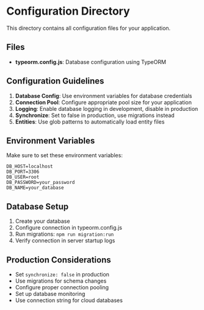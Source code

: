 # Configuration Directory

This directory contains all configuration files for your application.

## Files

- **typeorm.config.js**: Database configuration using TypeORM

## Configuration Guidelines

1. **Database Config**: Use environment variables for database credentials
2. **Connection Pool**: Configure appropriate pool size for your application
3. **Logging**: Enable database logging in development, disable in production
4. **Synchronize**: Set to false in production, use migrations instead
5. **Entities**: Use glob patterns to automatically load entity files

## Environment Variables

Make sure to set these environment variables:

```env
DB_HOST=localhost
DB_PORT=3306
DB_USER=root
DB_PASSWORD=your_password
DB_NAME=your_database
```

## Database Setup

1. Create your database
2. Configure connection in typeorm.config.js
3. Run migrations: `npm run migration:run`
4. Verify connection in server startup logs

## Production Considerations

- Set `synchronize: false` in production
- Use migrations for schema changes
- Configure proper connection pooling
- Set up database monitoring
- Use connection string for cloud databases
